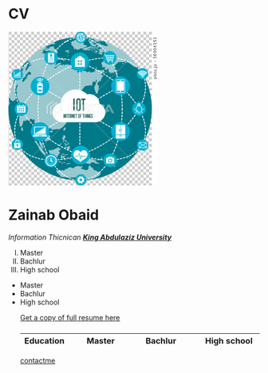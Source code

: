 # CV

<html lang="en" dir="ltr">
<head>

<title>Zainab Web site
&#11088;</title>
 <meta charset="UTF-8">
<meta name="description" content=“A personal website for
Zainab Obaid">
<img src="1.jpg" alt="Zainab's Picture" width="300"

  <p>  <h1>  Zainab Obaid</h1>
  <em>Information Thicnican  <a href="http://www.kau.edu.sa"> <strong>King Abdulaziz
  University</strong></a></em>
  <p>

   <ol type=I>
 <li> Master
 <li> Bachlur
 <li> High school
 </ol>
  <ul type=Disc>
 <li> Master
 <li> Bachlur
 <li> High school
 
 <a href=zainab.pdf> Get a copy of full resume here </a>
<p>
  <h3><table>
    <thead>
<th width="120" align="Left">Education</th>
<th width="120" align="Left">Master</th>
<th width="120" align="Left">Bachlur</th>
<th width="120" align="Left">High school</th>
</thead>
  </table>
  </h3>
</p><a href=contactme.html> contactme </a>
</head>
<body>
</body>
</html>
